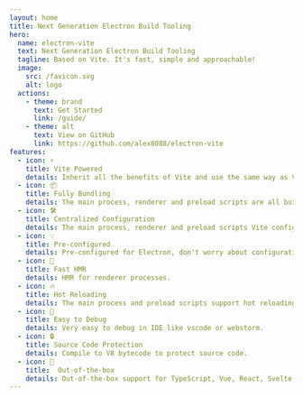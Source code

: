 ```yaml
---
layout: home
title: Next Generation Electron Build Tooling
hero:
  name: electron-vite
  text: Next Generation Electron Build Tooling
  tagline: Based on Vite. It's fast, simple and approachable!
  image:
    src: /favicon.svg
    alt: logo
  actions:
    - theme: brand
      text: Get Started
      link: /guide/
    - theme: alt
      text: View on GitHub
      link: https://github.com/alex8088/electron-vite
features:
  - icon: ⚡
    title: Vite Powered
    details: Inherit all the benefits of Vite and use the same way as Vite.
  - icon: 📦
    title: Fully Bundling
    details: The main process, renderer and preload scripts are all built with Vite.
  - icon: 🛠
    title: Centralized Configuration
    details: The main process, renderer and preload scripts Vite configuration combined into one file.
  - icon: 💡
    title: Pre-configured
    details: Pre-configured for Electron, don't worry about configuration.
  - icon: 🚀
    title: Fast HMR
    details: HMR for renderer processes.
  - icon: 🔥
    title: Hot Reloading
    details: The main process and preload scripts support hot reloading.
  - icon: 🔌
    title: Easy to Debug
    details: Very easy to debug in IDE like vscode or webstorm.
  - icon: 🔒
    title: Source Code Protection
    details: Compile to V8 bytecode to protect source code.
  - icon: 🔋
    title:  Out-of-the-box
    details: Out-of-the-box support for TypeScript, Vue, React, Svelte, SolidJS and more.
---
```

